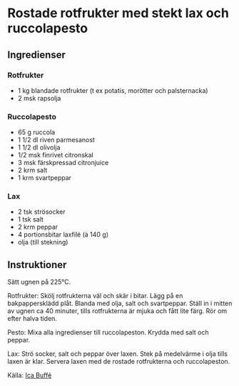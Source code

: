# Rostade rotfrukter med stekt lax och ruccolapesto

## Ingredienser
### Rotfrukter
* 1 kg blandade rotfrukter (t ex potatis, morötter och palsternacka)
* 2 msk rapsolja 

### Ruccolapesto
* 65 g ruccola
* 1 1/2 dl riven parmesanost
* 1 1/2 dl olivolja
* 1/2 msk finrivet citronskal
* 3 msk färskpressad citronjuice
* 2 krm salt
* 1 krm svartpeppar 

### Lax
* 2 tsk strösocker
* 1 tsk salt
* 2 krm peppar
* 4 portionsbitar laxfilé (à 140 g)
* olja (till stekning) 

## Instruktioner 
Sätt ugnen på 225°C.

Rotfrukter: Skölj rotfrukterna väl och skär i bitar. Lägg på en bakpappersklädd plåt. Blanda med olja, salt och svartpeppar. Ställ in i mitten av ugnen ca 40 minuter, tills rotfrukterna är mjuka och fått lite färg. Rör om efter halva tiden.

Pesto: Mixa alla ingredienser till ruccolapeston. Krydda med salt och peppar. 

Lax: Strö socker, salt och peppar över laxen. Stek på medelvärme i olja tills laxen är klar. Servera laxen med de rostade rotfrukterna och ruccolapeston.

Källa: [Ica Buffé](https://www.ica.se/recept/rostade-rotfrukter-med-stekt-lax-och-ruccolapesto-723217/)

